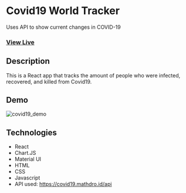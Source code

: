 # Covid19 World Tracker

Uses API to show current changes in COVID-19 

### [View Live](https://gregorybork.github.io/react_covid19_tracker/)

## Description

This is a React app that tracks the amount of people who were infected, recovered, and killed from Covid19.

## Demo

![covid19_demo](https://user-images.githubusercontent.com/46305741/96385566-8ebd7d80-1149-11eb-97b7-32aa9bf17697.gif)


## Technologies

- React
- Chart.JS
- Material UI
- HTML
- CSS
- Javascript
- API used: https://covid19.mathdro.id/api


